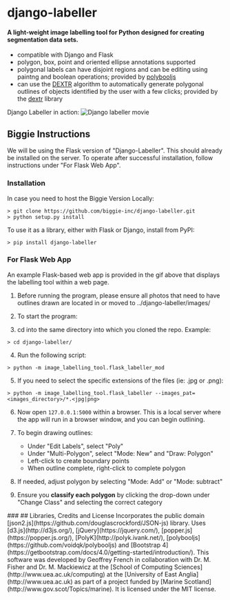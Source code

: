 # django-labeller

#### A light-weight image labelling tool for Python designed for creating segmentation data sets.

- compatible with Django and Flask
- polygon, box, point and oriented ellipse annotations supported
- polygonal labels can have disjoint regions and can be editing using paintng and boolean operations; provided by
  [polybooljs](https://github.com/voidqk/polybooljs)
- can use the [DEXTR](http://people.ee.ethz.ch/~cvlsegmentation/dextr/) algorithm to automatically generate
  polygonal outlines of objects identified by the user with a few clicks; provided by the
  [dextr](https://github.com/Britefury/dextr) library
  
Django Labeller in action:
![Django labeller movie](doc/dextr_boolean_cleanup_v1_small.gif "Django Labeller in action")


## Biggie Instructions

We will be using the Flask version of "Django-Labeller". This should already be installed on the server. To operate after successful installation, follow instructions under "For Flask Web App".


### Installation

In case you need to host the Biggie Version Locally: 

```shell script
> git clone https://github.com/biggie-inc/django-labeller.git
> python setup.py install
````

To use it as a library, either with Flask or Django, install from PyPI:

```shell script
> pip install django-labeller
```

### For Flask Web App
An example Flask-based web app is provided in the gif above that displays the labelling tool within a web page.

1. Before running the program, please ensure all photos that need to have outlines drawn are located in or moved to ../django-labeller/images/

2.  To start the program:

3. cd into the same directory into which you cloned the repo. Example: 
```shell script
> cd django-labeller/
```

4. Run the following script:
 
```shell script
> python -m image_labelling_tool.flask_labeller_mod 
```
5. If you need to select the specific extensions of the files (ie: .jpg or .png):

```shell script
> python -m image_labelling_tool.flask_labeller --images_pat=<images_directory>/*.<jpg|png>
```

6. Now open `127.0.0.1:5000` within a browser. This is a local server where the app will run in a browser window, and you can begin outlining.

7. To begin drawing outlines:
    - Under "Edit Labels", select "Poly"
    - Under "Multi-Polygon", select "Mode: New" and "Draw: Polygon"
    - Left-click to create boundary points
    - When outline complete, right-click to complete polygon

8. If needed, adjust polygon by selecting "Mode: Add" or "Mode: subtract"

9. Ensure you **classify each polygon** by clicking the drop-down under "Change Class" and selecting the correct category
 

<!-- This function is currently not working for different directories. If you want to load images from a different directory, or if you installed from PyPI, tell `flask_labeller`
where to look:

```shell script
> python -m image_labelling_tool.flask_labeller --images_pat=<images_directory>/*.<jpg|png>
```
--!>

<!-- DEXTR does not seem to work at this moment
#### Flask app with DEXTR assisted labelling

<!--First, install the [dextr](https://github.com/Britefury/dextr) library:

```shell script
> pip install dextr
```

<!--Now tell the Flask app to enable DEXTR using the `--enable_dextr` option:

```shell script
> python -m image_labelling_tool.flask_labeller --enable_dextr
````
 
<!--The above will use the ResNet-101 based DEXTR model trained on Pascal VOC 2012 that is provided by
the dextr library. 
If you want to use a custom DEXTR model that you trained for your purposes, use the `--dextr_weights` option:

```shell script
> python -m image_labelling_tool.flask_labeller --dextr_weights=path/to/model.pth
````
--!>

###


## Libraries, Credits and License

Incorporates the public domain [json2.js](https://github.com/douglascrockford/JSON-js) library.
Uses [d3.js](http://d3js.org/), [jQuery](https://jquery.com/), [popper.js](https://popper.js.org/),
[PolyK](http://polyk.ivank.net/), [polybooljs](https://github.com/voidqk/polybooljs) and
[Bootstrap 4](https://getbootstrap.com/docs/4.0/getting-started/introduction/).

This software was developed by Geoffrey French in collaboration with Dr. M. Fisher and
Dr. M. Mackiewicz at the [School of Computing Sciences](http://www.uea.ac.uk/computing)
at the [University of East Anglia](http://www.uea.ac.uk) as part of a project funded by
[Marine Scotland](http://www.gov.scot/Topics/marine).

It is licensed under the MIT license.
